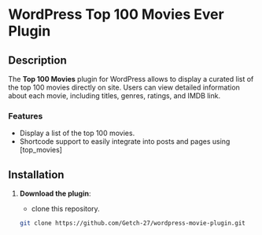 # WordPress Top 100 Movies Ever Plugin

## Description

The **Top 100 Movies** plugin for WordPress allows to display a curated list of the top 100 movies directly on site. Users can view detailed information about each movie, including titles, genres, ratings, and IMDB link.

### Features

- Display a list of the top 100 movies.
- Shortcode support to easily integrate into posts and pages using [top_movies]
  

## Installation

1. **Download the plugin**:
   - clone this repository.

   ```bash
   git clone https://github.com/Getch-27/wordpress-movie-plugin.git

